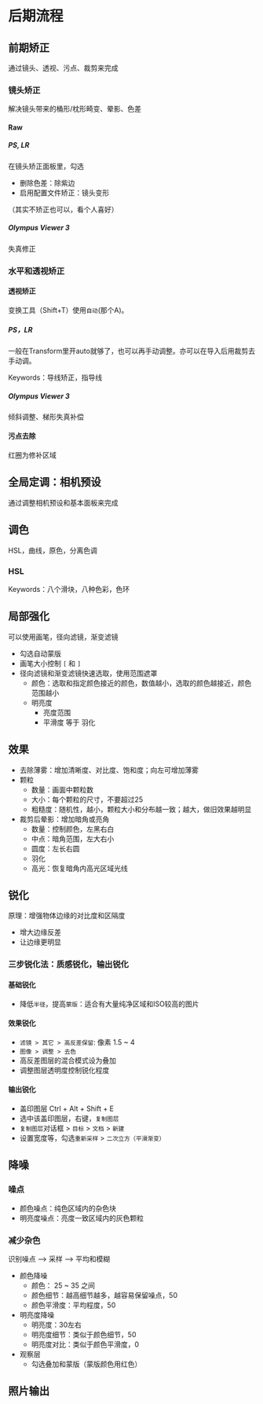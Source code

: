 # 后期流程

## 前期矫正

通过镜头、透视、污点、裁剪来完成

###  镜头矫正

解决镜头带来的桶形/枕形畸变、晕影、色差

#### Raw

##### PS, LR

在镜头矫正面板里，勾选

- 删除色差：除紫边
- 启用配置文件矫正：镜头变形

（其实不矫正也可以，看个人喜好）

##### Olympus Viewer 3

失真修正

### 水平和透视矫正

#### 透视矫正

变换工具（Shift+T）使用`自动`(那个A)。

##### PS，LR

一般在Transform里开auto就够了，也可以再手动调整。亦可以在导入后用裁剪去手动调。

Keywords：导线矫正，指导线

##### Olympus Viewer 3 

倾斜调整、梯形失真补偿

#### 污点去除

红圈为修补区域

## 全局定调：相机预设

通过调整相机预设和基本面板来完成

## 调色

HSL，曲线，原色，分离色调

### HSL

Keywords：八个滑块，八种色彩，色环

## 局部强化

可以使用画笔，径向滤镜，渐变滤镜

- 勾选自动蒙版
- 画笔大小控制 `[` 和 `]`
- 径向滤镜和渐变滤镜快速选取，使用范围遮罩
  - 颜色：选取和指定颜色接近的颜色，数值越小，选取的颜色越接近，颜色范围越小
  - 明亮度
    - 亮度范围
    - 平滑度 等于 羽化

## 效果

- 去除薄雾：增加清晰度、对比度、饱和度；向左可增加薄雾
- 颗粒
  - 数量：画面中颗粒数
  - 大小：每个颗粒的尺寸，不要超过25
  - 粗糙度：随机性，越小，颗粒大小和分布越一致；越大，做旧效果越明显
- 裁剪后晕影：增加暗角或亮角
  - 数量：控制颜色，左黑右白
  - 中点：暗角范围，左大右小
  - 圆度：左长右圆
  - 羽化
  - 高光：恢复暗角内高光区域光线

## 锐化

原理：增强物体边缘的对比度和区隔度

- 增大边缘反差
- 让边缘更明显

### 三步锐化法：质感锐化，输出锐化

#### 基础锐化

- 降低`半径`，提高`蒙版`：适合有大量纯净区域和ISO较高的图片

#### 效果锐化

- `滤镜 > 其它 > 高反差保留`: 像素 1.5 ~ 4
- `图像 > 调整 > 去色`
- 高反差图层的混合模式设为叠加
- 调整图层透明度控制锐化程度

#### 输出锐化

- 盖印图层 Ctrl + Alt + Shift  + E
- 选中该盖印图层，右键，`复制图层`
- `复制图层`对话框 > `目标` > `文档` > `新建`
- 设置宽度等，勾选`重新采样` > `二次立方（平滑渐变）`

## 降噪

### 噪点

- 颜色噪点：纯色区域内的杂色块
- 明亮度噪点：亮度一致区域内的灰色颗粒

### 减少杂色

识别噪点 --> 采样 --> 平均和模糊

- 颜色降噪
  - 颜色： 25 ~ 35 之间
  - 颜色细节：越高细节越多，越容易保留噪点，50
  - 颜色平滑度：平均程度，50
- 明亮度降噪
  - 明亮度：30左右
  - 明亮度细节：类似于颜色细节，50
  - 明亮度对比：类似于颜色平滑度，0
- 观察层
  - 勾选叠加和蒙版（蒙版颜色用红色）

## 照片输出